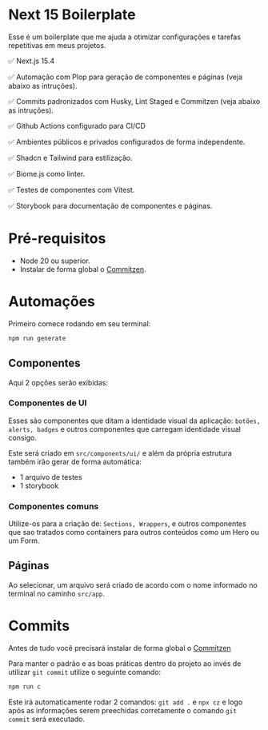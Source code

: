 # Next 15 Boilerplate
Esse é um boilerplate que me ajuda a otimizar configurações e tarefas repetitivas em meus projetos.

<p>✅ Next.js 15.4</p>
<p>✅ Automação com Plop para geração de componentes e páginas (veja abaixo as intruções).</p>
<p>✅ Commits padronizados com Husky, Lint Staged e Commitzen (veja abaixo as intruções).</p>
<p>✅ Github Actions configurado para CI/CD</p>
<p>✅ Ambientes públicos e privados configurados de forma independente.</p> 
<p>✅ Shadcn e Tailwind para estilização.</p> 
<p>✅ Biome.js como linter.</p>
<p>✅ Testes de componentes com Vitest.</p>
<p>✅ Storybook para documentação de componentes e páginas.</p> 

# Pré-requisitos
- Node 20 ou superior.
- Instalar de forma global o [Commitzen](https://www.npmjs.com/package/commitizen/).

# Automações
Primeiro comece rodando em seu terminal:
```bash 
npm run generate
```
## Componentes
Aqui 2 opções serão exibidas:

### Componentes de UI 
Esses são componentes que ditam a identidade visual da aplicação: ``botões, alerts, badges`` e outros componentes que carregam identidade visual consigo. 

Este será criado em ``src/components/ui/`` e além da própria estrutura também irão gerar de forma automática:
- 1 arquivo de testes
- 1 storybook

### Componentes comuns
Utilize-os para a criação de: ``Sections, Wrappers``, e outros componentes que sao tratados como containers para outros conteúdos como um Hero ou um Form.

## Páginas
Ao selecionar, um arquivo será criado de acordo com o nome informado no terminal no caminho ``src/app``.

# Commits

Antes de tudo você precisará instalar de forma global o [Commitzen](https://www.npmjs.com/package/commitizen/)

Para manter o padrão e as boas práticas dentro do projeto ao invés de utilizar ``git commit`` utilize o seguinte comando:

```bash
npm run c
```

Este irá automaticamente rodar 2 comandos: ``git add .`` e ``npx cz`` e logo após as informações serem preechidas corretamente o comando ``git commit`` será executado.